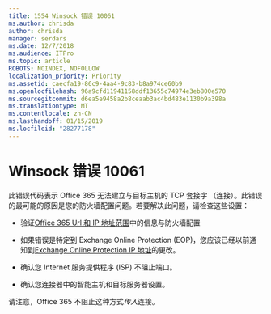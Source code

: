 ```yaml
---
title: 1554 Winsock 错误 10061
ms.author: chrisda
author: chrisda
manager: serdars
ms.date: 12/7/2018
ms.audience: ITPro
ms.topic: article
ROBOTS: NOINDEX, NOFOLLOW
localization_priority: Priority
ms.assetid: caecfa19-86c9-4aa4-9c83-b8a974ce60b9
ms.openlocfilehash: 96a9cfd11941158ddf13655c74974e3eb800e570
ms.sourcegitcommit: d6ea5e9458a2b8ceaab3ac4bd483e1130b9a398a
ms.translationtype: MT
ms.contentlocale: zh-CN
ms.lasthandoff: 01/15/2019
ms.locfileid: "28277178"
---
```

# <a name="winsock-error-10061"></a>Winsock 错误 10061

此错误代码表示 Office 365 无法建立与目标主机的 TCP 套接字 （连接）。此错误的最可能的原因是您的防火墙配置问题。若要解决此问题，请检查这些设置：
  
- 验证[Office 365 Url 和 IP 地址范围](https://docs.microsoft.com/office365/enterprise/urls-and-ip-address-ranges)中的信息与防火墙配置
    
- 如果错误是特定到 Exchange Online Protection (EOP)，您应该已经以前通知到[Exchange Online Protection IP 地址](https://docs.microsoft.com/office365/SecurityCompliance/eop/exchange-online-protection-ip-addresses)的更改。
    
- 确认您 Internet 服务提供程序 (ISP) 不阻止端口。
    
- 确认您连接器中的智能主机和目标服务器设置。
    
请注意，Office 365 不阻止这种方式*传入*连接。 
  

